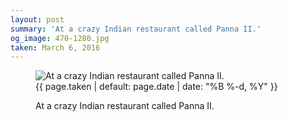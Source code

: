 ```yaml
---
layout: post
summary: 'At a crazy Indian restaurant called Panna II.'
og_image: 470-1280.jpg
taken: March 6, 2016
---
```


<figure class="post">
 <img alt="At a crazy Indian restaurant called Panna II." sizes="(min-width: 700px) 50vw, calc(100vw - 2rem)" src="{{ site.assets_url }}/470-640.jpg" srcset="{{ site.assets_url }}/470-1280.jpg 1280w, {{ site.assets_url }}/470-960.jpg 960w, {{ site.assets_url }}/470-640.jpg 640w, {{ site.assets_url }}/470-320.jpg 320w"/>
 <figcaption>
  <time>
   {{ page.taken | default: page.date | date: "%B %-d, %Y" }}
  </time>
  <p>
   At a crazy Indian restaurant called Panna II.
  </p>
 </figcaption>
</figure>
